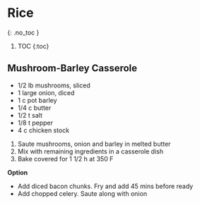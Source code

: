 # Rice
{: .no_toc }

1. TOC
{:toc}

## Mushroom-Barley Casserole

* 1/2 lb mushrooms, sliced
* 1 large onion, diced
* 1 c pot barley
* 1/4 c butter
* 1/2 t salt
* 1/8 t pepper
* 4 c chicken stock

1. Saute mushrooms, onion and barley in melted butter
2. Mix with remaining ingredients in a casserole dish
3. Bake covered for 1 1/2 h at 350 F

**Option**
* Add diced bacon chunks. Fry and add 45 mins before ready
* Add chopped celery.  Saute along with onion


